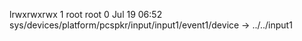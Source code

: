 lrwxrwxrwx 1 root root 0 Jul 19 06:52 sys/devices/platform/pcspkr/input/input1/event1/device -> ../../input1
